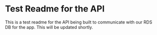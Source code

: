 # Test Readme for the API

This is a test readme for the API being built to communicate with our RDS DB for the app. This will be updated shortly.
